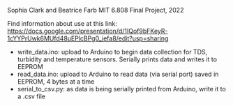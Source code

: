 Sophia Clark and Beatrice Farb MIT 6.808 Final Project, 2022 

Find information about use at this link:
https://docs.google.com/presentation/d/1IQof9bFKeyR-1cYYPrUwk6MUfd48uEPlcBPg0_iefa8/edit?usp=sharing

- write_data.ino: upload to Arduino to begin data collection for TDS, turbidity and temperature sensors. Serially prints data and writes it to EEPROM
- read_data.ino: upload to Arduino to read data (via serial port) saved in EEPROM, 4 bytes at a time
- serial_to_csv.py: as data is being serially printed from Arduino, write it to a .csv file
